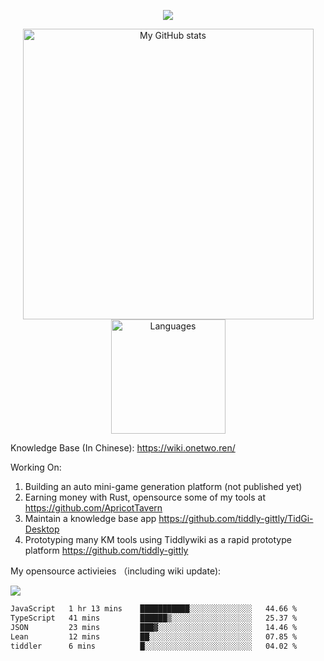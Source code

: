 <a href="https://github.com/linonetwo">
    <p align="center">
        <img src="https://github-profile-trophy.vercel.app/?username=linonetwo&column=7&theme=onedark"/>
    </p>
</a>
<a align="center" href="https://github.com/linonetwo">
  <p align="center">
    <img src="https://github-readme-stats.vercel.app/api?username=linonetwo&show_icons=true&count_private=true" alt="My GitHub stats" width="465"/>
    <img src="https://github-readme-stats.vercel.app/api/top-langs/?username=linonetwo&layout=compact&langs_count=10" alt="Languages" height="183">
  </p>
</a>

Knowledge Base (In Chinese): https://wiki.onetwo.ren/

Working On: 

1. Building an auto mini-game generation platform (not published yet)
1. Earning money with Rust, opensource some of my tools at https://github.com/ApricotTavern
1. Maintain a knowledge base app https://github.com/tiddly-gittly/TidGi-Desktop
1. Prototyping many KM tools using Tiddlywiki as a rapid prototype platform https://github.com/tiddly-gittly

My opensource activieies （including wiki update):

![](https://visitor-badge.glitch.me/badge?page_id=linonetwo.linonetwo)

<!--START_SECTION:waka-->

```txt
JavaScript   1 hr 13 mins    ███████████░░░░░░░░░░░░░░   44.66 %
TypeScript   41 mins         ██████▒░░░░░░░░░░░░░░░░░░   25.37 %
JSON         23 mins         ███▓░░░░░░░░░░░░░░░░░░░░░   14.46 %
Lean         12 mins         ██░░░░░░░░░░░░░░░░░░░░░░░   07.85 %
tiddler      6 mins          █░░░░░░░░░░░░░░░░░░░░░░░░   04.02 %
```

<!--END_SECTION:waka-->
